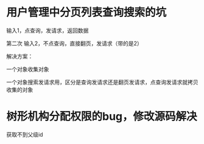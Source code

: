 # 用户管理中分页列表查询搜索的坑

输入1，点查询，发请求，返回数据



第二次  输入2，不点查询，直接翻页，发请求（带的是2）



解决方案：

一个对象收集对象

一个对象搜索发请求用，区分是查询发请求还是翻页发请求，点查询发请求就拷贝收集的对象





# 树形机构分配权限的bug，修改源码解决

获取不到父级id





























































